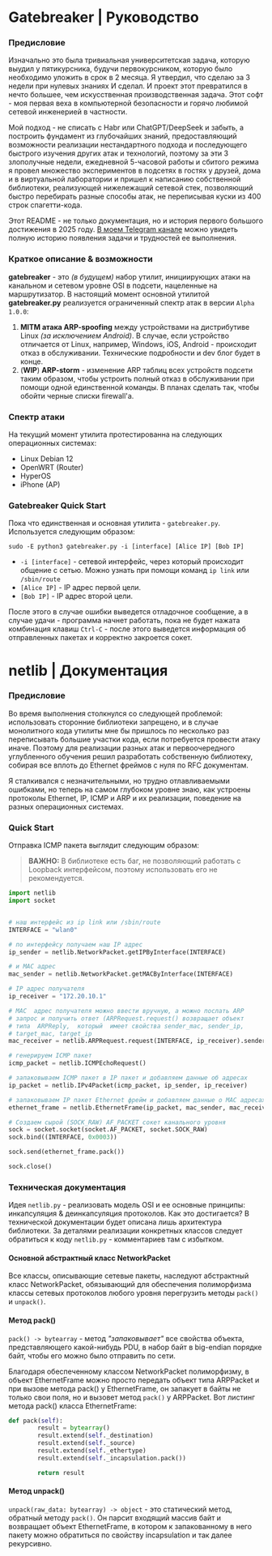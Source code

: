 # Gatebreaker | Руководство

### Предисловие
Изначально это была тривиальная университетская задача, которую выудил у пятикурсника, будучи первокурсником, которую было необходимо уложить в срок в 2 месяца. Я утвердил, что сделаю за 3 недели при нулевых знаниях И сделал. И проект этот превратился в нечто большее, чем искусственная производственная задача. Этот софт - моя первая веха в компьютерной безопасности и горячо любимой сетевой инженерией в частности.

Мой подход - не списать с Habr или ChatGPT/DeepSeek и забыть, а построить фундамент из глубочайших знаний, предоставляющий возможности реализации нестандартного подхода и последующего быстрого изучения других атак и технологий, поэтому за эти 3 злополучные недели, ежедневной 5-часовой работы и сбитого режима я провел множество экспериментов в подсетях в гостях у друзей, дома и в виртуальной лаборатории и пришел к написанию собственной библиотеки, реализующей нижележащий сетевой стек, позволяющий быстро перебирать разные способы атак, не переписывая куски из 400 строк спагетти-кода.

Этот README - не только документация, но и история первого большого достижения в 2025 году. [В моем Telegram канале](https://t.me/webpodolsk/105) можно увидеть полную историю появления задачи и трудностей ее выполнения.

### Краткое описание & возможности
**gatebreaker** - это *(в будущем)* набор утилит, инициирующих атаки на канальном и сетевом уровне OSI в подсети, нацеленные на маршрутизатор. В настоящий момент основной утилитой **gatebreaker.py** реализуется ограниченный спектр атак в версии `Alpha 1.0.0`:

1. **MITM атака ARP-spoofing** между устройствами на дистрибутиве Linux *(за исключением Android)*. В случае, если устройство отличается от Linux, например, Windows, iOS, Android - происходит отказ в обслуживании. Технические подробности и dev блог будет в конце.
2. (**WIP**) **ARP-storm** - изменение ARP таблиц всех устройств подсети таким образом, чтобы устроить полный отказ в обслуживании при помощи одной единственной команды. В планах сделать так, чтобы обойти черные списки firewall'а.

### Спектр атаки
На текущий момент утилита протестированна на следующих операционных системах:
- Linux Debian 12
- OpenWRT (Router)
- HyperOS
- iPhone (AP)

### Gatebreaker Quick Start
Пока что единственная и основная утилита - `gatebreaker.py`. Используется следующим образом:

```
sudo -E python3 gatebreaker.py -i [interface] [Alice IP] [Bob IP]
```
- `-i [interface]` - сетевой интерфейс, через который происходит общение с сетью. Можно узнать при помощи команд `ip link` или `/sbin/route`
- `[Alice IP]` - IP адрес первой цели.
- `[Bob IP]` - IP адрес второй цели.

После этого в случае ошибки выведется отладочное сообщение, а в случае удачи - программа начнет работать, пока не будет нажата комбинация клавиш `Ctrl-C` - после этого выведется информация об отправленных пакетах и корректно закроется сокет.

# netlib | Документация
### Предисловие
Во время выполнения столкнулся со следующей проблемой: использовать сторонние библиотеки запрещено, и в случае монолитного кода утилиты мне бы пришлось по несколько раз переписывать большие участки кода, если потребуется провести атаку иначе. Поэтому для реализации разных атак и первоочередного углубленного обучения решил разработать собственную библиотеку, собирая все вплоть до Ethernet фреймов с нуля по RFC документам. 

Я сталкивался с незначительными, но трудно отлавливаемыми ошибками, но теперь на самом глубоком уровне знаю, как устроены протоколы Ethernet, IP, ICMP и ARP и их реализации, поведение на разных операционных системах.

### Quick Start
Отправка ICMP пакета выглядит следующим образом:

> **ВАЖНО:** В библиотеке есть баг, не позволяющий работать с Loopback интерфейсом, поэтому использовать его не рекомендуется.

```python
import netlib
import socket


# наш интерфейс из ip link или /sbin/route
INTERFACE = "wlan0"

# по интерфейсу получаем наш IP адрес
ip_sender = netlib.NetworkPacket.getIPByInterface(INTERFACE)

# и MAC адрес
mac_sender = netlib.NetworkPacket.getMACByInterface(INTERFACE)

# IP адрес получателя
ip_receiver = "172.20.10.1"

# MAC  адрес получателя можно ввести вручную, а можно послать ARP
# запрос и получить ответ (ARPRequest.request() возвращает объект
# типа  ARPReply,  который  имеет свойства sender_mac, sender_ip,
# target_mac, target_ip
mac_receiver = netlib.ARPRequest.request(INTERFACE, ip_receiver).sender_mac

# генерируем ICMP пакет
icmp_packet = netlib.ICMPEchoRequest()

# запаковываем ICMP пакет в IP пакет и добавляем данные об адресах
ip_packet = netlib.IPv4Packet(icmp_packet, ip_sender, ip_receiver)

# запаковываем IP пакет Ethernet фрейм и добавляем данные о MAC адресах
ethernet_frame = netlib.EthernetFrame(ip_packet, mac_sender, mac_receiver)

# Создаем сырой (SOCK_RAW) AF_PACKET сокет канального уровня
sock = socket.socket(socket.AF_PACKET, socket.SOCK_RAW)
sock.bind((INTERFACE, 0x0003))

sock.send(ethernet_frame.pack())

sock.close()
```

### Техническая документация
Идея `netlib.py` - реализовать модель OSI и ее основные принципы: инкапсуляция & деинкапсуляция протоколов. Как это достигается? В технической документации будет описана лишь архитектура библиотеки. За деталями реализации конкретных классов следует обратиться к коду `netlib.py` - комментариев там с избытком.

#### Основной абстрактный класс NetworkPacket
Все классы, описывающие сетевые пакеты, наследуют абстрактный класс NetworkPacket, обязывающий для обеспечения полиморфизма классы сетевых протоколов любого уровня перегрузить методы `pack()` и `unpack()`.

#### Метод pack()
`pack() -> bytearray` - метод *"запаковывает"* все свойства объекта, представляющего какой-нибудь PDU, в набор байт в big-endian порядке байт, чтобы его можно было отправить по сети.

Благодаря обеспеченному классом NetworkPacket полиморфизму, в объект EthernetFrame можно просто передать объект типа ARPPacket и при вызове метода pack() у EthernetFrame, он запакует в байты не только свои поля, но и вызовет метод `pack()` у ARPPacket. Вот листинг метода pack() класса EthernetFrame:

```python
def pack(self):
        result = bytearray()
        result.extend(self._destination)
        result.extend(self._source)
        result.extend(self._ethertype)
        result.extend(self._incapsulation.pack())

        return result
```

#### Метод unpack()
`unpack(raw_data: bytearray) -> object` - это статический метод, обратный методу `pack()`. Он парсит входящий массив байт и возвращает объект EthernetFrame, в котором к запакованному в него пакету можно обратиться по свойству incapsulation и так далее рекурсивно.
